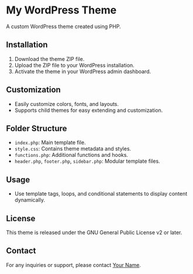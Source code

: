 # My WordPress Theme

A custom WordPress theme created using PHP.

## Installation

1. Download the theme ZIP file.
2. Upload the ZIP file to your WordPress installation.
3. Activate the theme in your WordPress admin dashboard.

## Customization

- Easily customize colors, fonts, and layouts.
- Supports child themes for easy extending and customization.

## Folder Structure

- `index.php`: Main template file.
- `style.css`: Contains theme metadata and styles.
- `functions.php`: Additional functions and hooks.
- `header.php`, `footer.php`, `sidebar.php`: Modular template files.

## Usage

- Use template tags, loops, and conditional statements to display content dynamically.

## License

This theme is released under the GNU General Public License v2 or later.

## Contact

For any inquiries or support, please contact [Your Name](mailto:your@email.com).
